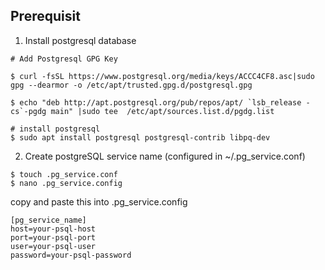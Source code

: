 ## Prerequisit

1. Install postgresql database
```
# Add Postgresql GPG Key

$ curl -fsSL https://www.postgresql.org/media/keys/ACCC4CF8.asc|sudo gpg --dearmor -o /etc/apt/trusted.gpg.d/postgresql.gpg

$ echo "deb http://apt.postgresql.org/pub/repos/apt/ `lsb_release -cs`-pgdg main" |sudo tee  /etc/apt/sources.list.d/pgdg.list
```
```
# install postgresql
$ sudo apt install postgresql postgresql-contrib libpq-dev
```

2. Create postgreSQL service name (configured in ~/.pg_service.conf)
```
$ touch .pg_service.conf
$ nano .pg_service.config 
```

copy and paste this into .pg_service.config
```
[pg_service_name]
host=your-psql-host
port=your-psql-port
user=your-psql-user
password=your-psql-password
```
